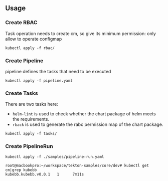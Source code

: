 ## Usage

### Create RBAC

Task operation needs to create cm, so give its minimum permission: only allow to operate configmap

```shell
kubectl apply -f rbac/
```

### Create Pipeline

pipeline defines the tasks that need to be executed

```shell
kubectl apply -f pipeline.yaml
```

### Create Tasks

There are two tasks here:

- `helm-lint` is used to check whether the chart package of helm meets the requirements. 
- `rback` is used to generate the rabc permission map of the chart package.

```shell
kubectl apply -f tasks/
```

### Create PipelineRun

```shell
kubectl apply -f ./samples/pipeline-run.yaml

root@macbookpro:~/workspace/tekton-samples/core/dev# kubectl get cm|grep kubebb
kubebb.kubebb.v0.0.1   1      7m11s
```

